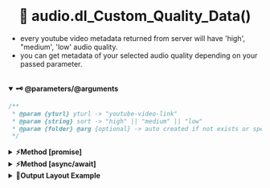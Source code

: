 <br>
<h1 align="center">
<b>📢 audio.dl_Custom_Quality_Data()
</b>
</h1>

- every youtube video metadata returned from server will have 'high', "medium', 'low' audio quality.<br />
- you can get metadata of your selected audio quality depending on your passed parameter.

<br />
<details open>
<summary><b>🗝️ @parameters/@arguments</b></summary>
<p>

```js
/**
 * @param {yturl} yturl -> "youtube-video-link"
 * @param {string} sort -> "high" || "medium" || "low"
 * @param {folder} @arg {optional} -> auto created if not exists or specified
 */
```

</p>
</details>

<details >
<summary><b>⚡Method [promise]</b></summary>
<p>

```js
import c from "chalk";
import { ytdlp } from "ytdlp";
import Fetch from "node-fetch";

ytdlp.audio
  .dl_Custom_Quality_Data({
    title: api_data.youtube_search[0].TITLE, // optional
    yturl: api_data.youtube_search[0].LINK, // required
    folder: "mågneum", // optional
    sort: "high", // required
  })
  .then((r) => {
    console.log(
      c.bgGreen("[PROMISE]:"),
      c.bgGrey("audio.dl_Custom_Quality_Data()")
    );
    console.log(c.cyan("Downloadpath:"), c.gray(r.downloadpath));
    console.log(c.cyan("Message:"), c.gray(r.message));
  })
  .catch((error) => console.log(c.bgRed("ERROR: "), c.gray(error.message)));
```

</p>
</details>

<details >
<summary><b>⚡Method [async/await]</b></summary>
<p>

```js
import c from "chalk";
import { ytdlp } from "ytdlp";
import Fetch from "node-fetch";

(async () => {
  const r = await ytdlp.audio
    .dl_Custom_Quality_Data({
      title: api_data.youtube_search[0].TITLE, // optional
      yturl: api_data.youtube_search[0].LINK, // required
      folder: "mågneum", // optional
      sort: "high", // required
    })
    .catch((error) => console.log(c.bgRed("ERROR: "), c.gray(error.message)));
  console.log(
    c.bgGreen("[ASYNC]:"),
    c.bgGrey("ausio.dl_Custom_Quality_Data()")
  );
  console.log(c.cyan("Downloadpath:"), c.gray(r.downloadpath));
  console.log(c.cyan("Message:"), c.gray(r.message));
})();
```

</p>
</details>

<details >
<summary><b>🎊Output Layout Example</b></summary>
<p>

```
✓ FETCHING....
  2.4 secs
[PROMISE]: audio.dl_Custom_Quality_Data()
Downloadpath: ./mågneum/
Message: INFO: stream starting.
100.01%
INFO: stream sent to client successfully.
  Done in 15.72s.

✓ FETCHING....
  2.4 secs
[ASYNC]: audio.dl_Custom_Quality_Data()
Downloadpath: ./mågneum/
Message: INFO: stream starting.
100.01%
INFO: stream sent to client successfully.
  Done in 15.72s.
```

</p>
</details>
